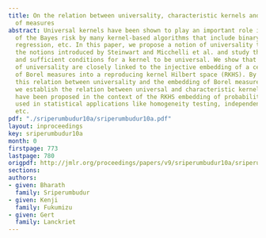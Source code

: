 ```yaml
---
title: On the relation between universality, characteristic kernels and RKHS embedding
  of measures
abstract: Universal kernels have been shown to play an important role in the achievability
  of the Bayes risk by many kernel-based algorithms that include binary classification,
  regression, etc. In this paper, we propose a notion of universality that generalizes
  the notions introduced by Steinwart and Micchelli et al. and study the necessary
  and sufficient conditions for a kernel to be universal. We show that all these notions
  of universality are closely linked to the injective embedding of a certain class
  of Borel measures into a reproducing kernel Hilbert space (RKHS). By exploiting
  this relation between universality and the embedding of Borel measures into an RKHS,
  we establish the relation between universal and characteristic kernels. The latter
  have been proposed in the context of the RKHS embedding of probability measures,
  used in statistical applications like homogeneity testing, independence testing,
  etc.
pdf: "./sriperumbudur10a/sriperumbudur10a.pdf"
layout: inproceedings
key: sriperumbudur10a
month: 0
firstpage: 773
lastpage: 780
origpdf: http://jmlr.org/proceedings/papers/v9/sriperumbudur10a/sriperumbudur10a.pdf
sections: 
authors:
- given: Bharath
  family: Sriperumbudur
- given: Kenji
  family: Fukumizu
- given: Gert
  family: Lanckriet
---
```

